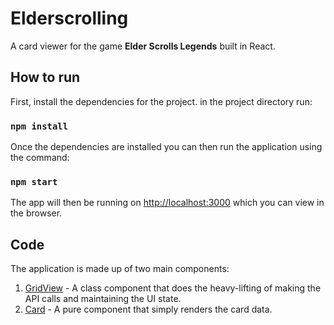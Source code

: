 # Elderscrolling
A card viewer for the game **Elder Scrolls Legends** built in React.

## How to run
First, install the dependencies for the project.   in the project directory run:
### `npm install`
Once the dependencies are installed you can then run the application using the command:
### `npm start`
The app will then be running on [http://localhost:3000](http://localhost:3000) which you can view in the browser.

## Code
The application is made up of two main components:

 1. [GridView](https://github.com/louism2/elderscrolling/blob/main/src/components/GridView.jsx) - A class component that does the heavy-lifting of making the API calls and maintaining the UI state.  
 2. [Card](https://github.com/louism2/elderscrolling/blob/main/src/components/Card.jsx) - A pure component that simply renders the card data.

  

